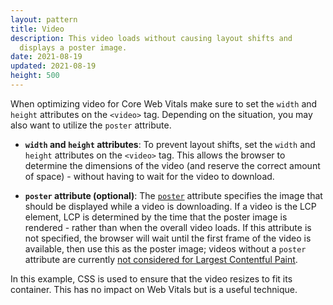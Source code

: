 ```yaml
---
layout: pattern
title: Video
description: This video loads without causing layout shifts and
  displays a poster image.
date: 2021-08-19
updated: 2021-08-19
height: 500
---
```


When optimizing video for Core Web Vitals make sure to set the `width` and
`height` attributes on the `<video>` tag. Depending on the situation, you may
also want to utilize the `poster` attribute.

* **`width` and `height` attributes**: To prevent layout shifts, set the `width`
  and `height` attributes on the `<video>` tag. This allows the browser to
  determine the dimensions of the video (and reserve the correct amount of
  space) - without having to wait for the video to download.

* **`poster` attribute (optional)**: The
  [`poster`](https://developer.mozilla.org/en-US/docs/Web/HTML/Element/video#attr-poster)
  attribute specifies the image that should be displayed while a video is
  downloading. If a video is the LCP element, LCP is determined by the time that
  the poster image is rendered - rather than when the overall video loads. If
  this attribute is not specified, the browser will wait until the first frame
  of the video is available, then use this as the poster image; videos without
  a `poster` attribute are currently [not considered for Largest Contentful
  Paint](https://web.dev/lcp/#what-elements-are-considered).

In this example, CSS is used to ensure that the video resizes to fit its
container. This has no impact on Web Vitals but is a useful technique.
